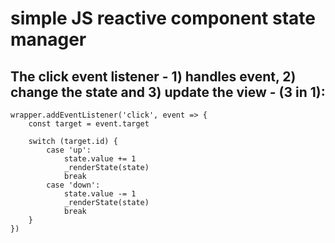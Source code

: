 # simple JS reactive component state manager

## The click **event listener** - 1) handles event, 2) change the state and 3) update the view - (3 in 1):

```
wrapper.addEventListener('click', event => {
    const target = event.target

    switch (target.id) {
        case 'up':
            state.value += 1
            _renderState(state)
            break
        case 'down':
            state.value -= 1
            _renderState(state)
            break
    }
})
```
